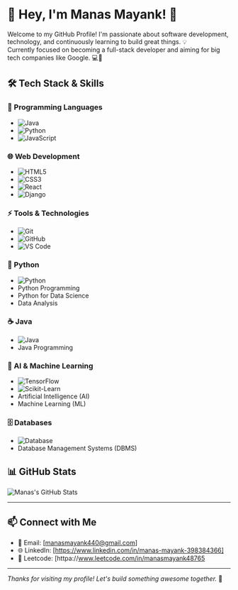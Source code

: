 # 🚀 Hey, I'm Manas Mayank! 👋

Welcome to my GitHub Profile!
I'm passionate about software development, technology, and continuously learning to build great things. 💡  
Currently focused on becoming a full-stack developer and aiming for big tech companies like Google. 💻🚀

## 🛠️ Tech Stack & Skills

### 🚀 Programming Languages
- ![Java](https://img.shields.io/badge/Java-orange?style=flat-square&logo=java)
- ![Python](https://img.shields.io/badge/Python-blue?style=flat-square&logo=python)
- ![JavaScript](https://img.shields.io/badge/JavaScript-yellow?style=flat-square&logo=javascript)

### 🌐 Web Development
- ![HTML5](https://img.shields.io/badge/HTML5-red?style=flat-square&logo=html5)
- ![CSS3](https://img.shields.io/badge/CSS3-blue?style=flat-square&logo=css3)
- ![React](https://img.shields.io/badge/React-grey?style=flat-square&logo=react)
- ![Django](https://img.shields.io/badge/Django-darkgreen?style=flat-square&logo=django)

### ⚡ Tools & Technologies
- ![Git](https://img.shields.io/badge/Git-orange?style=flat-square&logo=git)
- ![GitHub](https://img.shields.io/badge/GitHub-black?style=flat-square&logo=github)
- ![VS Code](https://img.shields.io/badge/VSCode-blue?style=flat-square&logo=visualstudiocode)


### 🐍 Python
- ![Python](https://img.shields.io/badge/Python-blue?style=flat-square&logo=python)
- Python Programming
- Python for Data Science
- Data Analysis

### ☕ Java
- ![Java](https://img.shields.io/badge/Java-orange?style=flat-square&logo=java)
- Java Programming

### 🤖 AI & Machine Learning
- ![TensorFlow](https://img.shields.io/badge/TensorFlow-orange?style=flat-square&logo=tensorflow)
- ![Scikit-Learn](https://img.shields.io/badge/Scikit--Learn-green?style=flat-square&logo=scikit-learn)
- Artificial Intelligence (AI)
- Machine Learning (ML)

### 🗄️ Databases
- ![Database](https://img.shields.io/badge/DBMS-lightgrey?style=flat-square&logo=database)
- Database Management Systems (DBMS)


## 📊 GitHub Stats

![Manas's GitHub Stats](https://github-readme-stats.vercel.app/api?username=manasmayank76&show_icons=true&theme=tokyonight)

---

## 📫 Connect with Me

- 📧 Email: [manasmayank440@gmail.com] 
- 🌐 LinkedIn: [https://www.linkedin.com/in/manas-mayank-398384366]
- 🚀 Leetcode: [httpa://www.leetcode.com/in/manasmayank48765
---

*Thanks for visiting my profile! Let's build something awesome together.* 🌟


